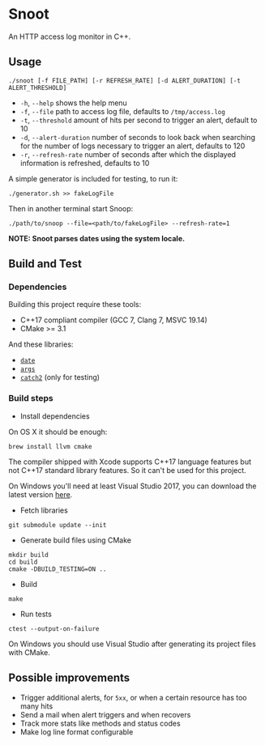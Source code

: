 Snoot
=====

An HTTP access log monitor in C++.

## Usage

`./snoot [-f FILE_PATH] [-r REFRESH_RATE] [-d ALERT_DURATION] [-t ALERT_THRESHOLD]`

* `-h`, `--help` shows the help menu
* `-f`, `--file` path to access log file, defaults to `/tmp/access.log`
* `-t`, `--threshold` amount of hits per second to trigger an alert, default to 10
* `-d`, `--alert-duration` number of seconds to look back when searching for the number of logs necessary to trigger an alert, defaults to 120
* `-r`, `--refresh-rate` number of seconds after which the displayed information is refreshed, defaults to 10

A simple generator is included for testing, to run it:

```
./generator.sh >> fakeLogFile
```

Then in another terminal start Snoop:

```
./path/to/snoop --file=<path/to/fakeLogFile> --refresh-rate=1
```

**NOTE: Snoot parses dates using the system locale.**

## Build and Test

### Dependencies

Building this project require these tools:

* C++17 compliant compiler (GCC 7, Clang 7, MSVC 19.14)
* CMake >= 3.1


And these libraries:

* [`date`](https://github.com/HowardHinnant/date/)
* [`args`](https://github.com/Taywee/args)
* [`catch2`](https://github.com/catchorg/Catch2) (only for testing)

### Build steps

* Install dependencies

On OS X it should be enough:

```
brew install llvm cmake
```
The compiler shipped with Xcode supports C++17 language features but not C++17 standard library features.
So it can't be used for this project.


On Windows you'll need at least Visual Studio 2017, you can download the latest version [here](https://visualstudio.microsoft.com/downloads/).


* Fetch libraries

```
git submodule update --init
```

* Generate build files using CMake

```
mkdir build
cd build
cmake -DBUILD_TESTING=ON ..
```

* Build

```
make
```

* Run tests

```
ctest --output-on-failure
```

On Windows you should use Visual Studio after generating its project files with CMake.

## Possible improvements

* Trigger additional alerts, for `5xx`, or when a certain resource has too many hits
* Send a mail when alert triggers and when recovers
* Track more stats like methods and status codes
* Make log line format configurable
